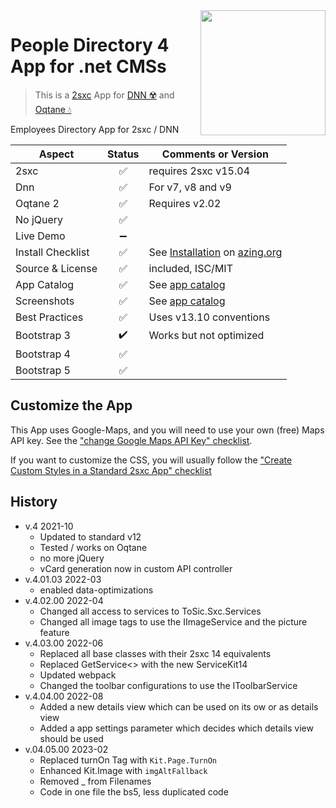 <image src="app-icon.png" align="right" width="200px">

# People Directory 4 App for .net CMSs

> This is a [2sxc](https://2sxc.org) App for [DNN ☢️](https://www.dnnsoftware.com/) and [Oqtane 💧](https://www.oqtane.org/)

Employees Directory App for 2sxc / DNN

| Aspect              | Status | Comments or Version |
| ------------------- | :----: | ------------------- |
| 2sxc                | ✅    | requires 2sxc v15.04
| Dnn                 | ✅    | For v7, v8 and v9
| Oqtane 2            | ✅    | Requires v2.02
| No jQuery           | ✅    |
| Live Demo           | ➖    |
| Install Checklist   | ✅    | See [Installation](https://azing.org/2sxc/r/2Qsd-qum) on [azing.org](https://azing.org/2sxc)
| Source & License    | ✅    | included, ISC/MIT
| App Catalog         | ✅    | See [app catalog](https://2sxc.org/en/apps/app/people-directory-v4-hybrid-for-dnn-and-oqtane)
| Screenshots         | ✅    | See [app catalog](https://2sxc.org/en/apps/app/people-directory-v4-hybrid-for-dnn-and-oqtane)
| Best Practices      | ✅    | Uses v13.10 conventions
| Bootstrap 3         | ✔️    | Works but not optimized
| Bootstrap 4         | ✅    |
| Bootstrap 5         | ✅    |

## Customize the App

This App uses Google-Maps, and you will need to use your own (free) Maps API key. See the ["change Google Maps API Key" checklist](https://azing.org/2sxc/r/ApSwlItl).

If you want to customize the CSS, you will usually follow the ["Create Custom Styles in a Standard 2sxc App" checklist](https://azing.org/2sxc/r/gg_aB9FD)

## History

* v.4 2021-10
  * Updated to standard v12
  * Tested / works on Oqtane
  * no more jQuery
  * vCard generation now in custom API controller
* v.4.01.03 2022-03
  * enabled data-optimizations
* v.4.02.00 2022-04
  * Changed all access to services to ToSic.Sxc.Services
  * Changed all image tags to use the IImageService and the picture feature
* v.4.03.00 2022-06
  * Replaced all base classes with their 2sxc 14 equivalents
  * Replaced GetService<> with the new ServiceKit14
  * Updated webpack
  * Changed the toolbar configurations to use the IToolbarService
* v.4.04.00 2022-08
  * Added a new details view which can be used on its ow or as details view
  * Added a app settings parameter which decides which details view should be used
* v.04.05.00 2023-02
  * Replaced turnOn Tag with `Kit.Page.TurnOn`
  * Enhanced Kit.Image with `imgAltFallback`
  * Removed _ from Filenames
  * Code in one file the bs5, less duplicated code
